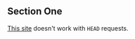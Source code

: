 ## Section One


[This site](https://marketplace.visualstudio.com/items?itemName=ms-python.python) doesn't work with `HEAD` requests.